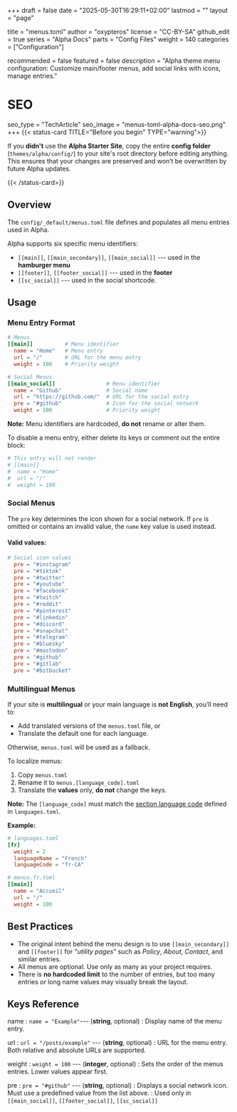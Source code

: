 +++
draft = false
date = "2025-05-30T16:29:11+02:00"
lastmod = ""
layout = "page"

title = "menus.toml"
author = "oxypteros"
license = "CC-BY-SA"
github_edit = true
series = "Alpha Docs"
  parts = "Config Files"
  weight = 140
categories = ["Configuration"]

recommended = false
featured = false
description = "Alpha theme menu configuration: Customize main/footer menus, add social links with icons, manage entries."
# SEO
seo_type = "TechArticle"
seo_image = "menus-toml-alpha-docs-seo.png"
+++
{{< status-card TITLE="Before you begin" TYPE="warning">}}

If you **didn't** use the **Alpha Starter Site**, copy the entire **config folder** (`themes/alpha/config/`) to your site's root directory before editing anything. 
This ensures that your changes are preserved and won’t be overwritten by future Alpha updates.

{{< /status-card>}}

## Overview
The `config/_default/menus.toml` file defines and populates all menu entries used in Alpha.

Alpha supports six specific menu identifiers: 
- `[[main]]`, `[[main_secondary]]`, `[[main_social]]` --- used in the **hamburger menu** 
- `[[footer]]`, `[[footer_social]]` --- used in the **footer** 
- `[[sc_social]]` --- used in the social shortcode.

## Usage

### Menu Entry Format
```toml
# Menus
[[main]]          # Menu identifier        
  name = "Home"   # Menu entry
  url = "/"       # URL for the menu entry
  weight = 100    # Priority weight

# Social Menus
[[main_social]]                # Menu identifier
  name = "Github"              # Social name
  url = "https://github.com/"  # URL for the social entry
  pre = "#github"              # Icon for the social network
  weight = 100                 # Priority weight
```
**Note:** Menu identifiers are hardcoded, **do not** rename or alter them.

To disable a menu entry, either delete its keys or comment out the entire block:
```toml
# This entry will not render  
# [[main]]               
#  name = "Home"   
#  url = "/"       
#  weight = 100    
``` 
### Social Menus
The `pre` key determines the icon shown for a social network.
If `pre` is omitted or contains an invalid value, the `name` key value is used instead.
#### Valid values:
```toml
# Social icon values
  pre = "#instagram"
  pre = "#tiktok"
  pre = "#twitter"
  pre = "#youtube"
  pre = "#facebook"
  pre = "#twitch"
  pre = "#reddit"
  pre = "#pinterest"
  pre = "#linkedin"
  pre = "#discord"
  pre = "#snapchat"
  pre = "#telegram"
  pre = "#bluesky"
  pre = "#mastodon"
  pre = "#github"
  pre = "#gitlab"
  pre = "#bitbucket"
```
### Multilingual Menus
If your site is **multilingual** or your main language is **not English**, you’ll need to:
- Add translated versions of the `menus.toml` file, or
- Translate the default one for each language.

Otherwise, `menus.toml` will be used as a fallback.

To localize menus:
1. Copy `menus.toml`
2. Rename it to `menus.[language_code].toml`
3. Translate the **values** only, **do not** change the keys.

**Note:** The `[language_code]` must match the [section language code](/docs/config/languages-toml/#keys-reference) defined in `languages.toml`.

**Example:**
```toml
# languages.toml
[fr]
  weight = 2
  languageName = "French"
  languageCode = "fr-CA"

# menus.fr.toml 
[[main]]              
  name = "Accueil"  
  url = "/"       
  weight = 100
```
## Best Practices
- The original intent behind the menu design is to use `[[main_secondary]]` and `[[footer]]` for *"utility pages"* such as *Policy*, *About*, *Contact*, and similar entries.
- All menus are optional. Use only as many as your project requires.
- There is **no hardcoded limit** to the number of entries, but too many entries or long name values may visually break the layout.

## Keys Reference
name
: `name = "Example"`--- (**string**, optional)
: Display name of the menu entry.

url
: `url = "/posts/example"` --- (**string**, optional)
: URL for the menu entry. Both relative and absolute URLs are supported.

weight 
: `weight = 100` --- (**integer**, optional)
: Sets the order of the menus entries. Lower values appear first. 

pre
: `pre = "#github"` --- (**string**, optional)
: Displays a social network icon.  Must use a predefined value from the list above. 
: Used only in `[[main_social]]`, `[[footer_social]]`, `[[sc_social]]`
